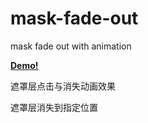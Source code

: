 # mask-fade-out
 
mask fade out with animation

[**Demo!**](http://gaohaoyang.github.io/mask-fade-out/index.html)

遮罩层点击与消失动画效果

遮罩层消失到指定位置